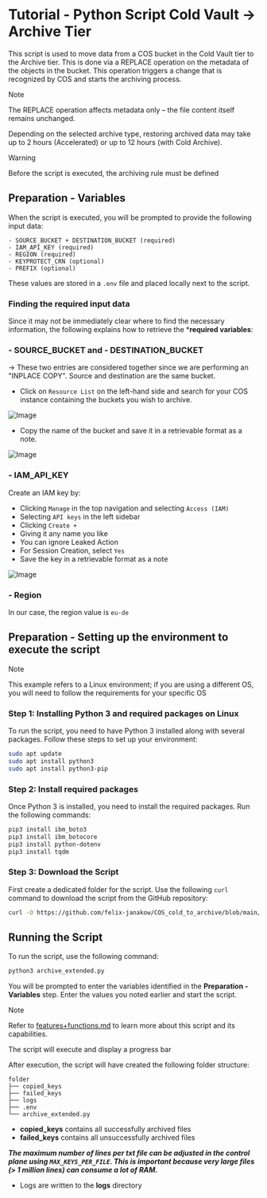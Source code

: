 # Tutorial - Python Script Cold Vault -> Archive Tier

This script is used to move data from a COS bucket in the Cold Vault tier to the Archive tier. This is done via a REPLACE operation on the metadata of the objects in the bucket. This operation triggers a change that is recognized by COS and starts the archiving process.

> [!NOTE]  
> The REPLACE operation affects metadata only – the file content itself remains unchanged.  
>  
> Depending on the selected archive type, restoring archived data may take up to 2 hours (Accelerated) or up to 12 hours (with Cold Archive).

> [!WARNING]
> Before the script is executed, the archiving rule must be defined

## Preparation - Variables

When the script is executed, you will be prompted to provide the following input data: 

    - SOURCE_BUCKET + DESTINATION_BUCKET (required)
    - IAM_API_KEY (required)
    - REGION (required)
    - KEYPROTECT_CRN (optional)
    - PREFIX (optional)

These values are stored in a `.env` file and placed locally next to the script.

### Finding the required input data

Since it may not be immediately clear where to find the necessary information, the following explains how to retrieve the ***required variables**:


### - SOURCE_BUCKET and - DESTINATION_BUCKET

-> These two entries are considered together since we are performing an "INPLACE COPY". Source and destination are the same bucket.

- Click on ``Resource List`` on the left-hand side and search for your COS instance containing the buckets you wish to archive.   

![Image](https://github.com/user-attachments/assets/e9d100d3-4c2b-46c9-b002-f847af128bff)

- Copy the name of the bucket and save it in a retrievable format as a note. 

![Image](https://github.com/user-attachments/assets/23996861-7842-4aed-b5f1-704632c81da7)


### - IAM_API_KEY

Create an IAM key by:
- Clicking ``Manage`` in the top navigation and selecting ``Access (IAM)``
- Selecting ``API keys`` in the left sidebar
- Clicking ``Create +``  
- Giving it any name you like
- You can ignore Leaked Action
- For Session Creation, select ``Yes``
- Save the key in a retrievable format as a note

![Image](https://github.com/user-attachments/assets/19934ff3-fce4-4bc5-9059-e0440abaa38b)

### - Region

In our case, the region value is ``eu-de``

## Preparation - Setting up the environment to execute the script

> [!NOTE]
> This example refers to a Linux environment; if you are using a different OS, you will need to follow the requirements for your specific OS

### Step 1: Installing Python 3 and required packages on Linux

To run the script, you need to have Python 3 installed along with several packages. Follow these steps to set up your environment:


```bash
sudo apt update
sudo apt install python3
sudo apt install python3-pip
``` 

### Step 2: Install required packages

Once Python 3 is installed, you need to install the required packages. Run the following commands:
```bash
pip3 install ibm_boto3
pip3 install ibm_botocore
pip3 install python-dotenv
pip3 install tqdm
```
### Step 3: Download the Script

First create a dedicated folder for the script. Use the following `curl` command to download the script from the GitHub repository:

```bash
curl -O https://github.com/felix-janakow/COS_cold_to_archive/blob/main/archive.py
```

## Running the Script

To run the script, use the following command:

```bash
python3 archive_extended.py
```

You will be prompted to enter the variables identified in the **Preparation - Variables** step. Enter the values you noted earlier and start the script.

> [!NOTE]
> Refer to [features+functions.md](https://github.com/felix-janakow/COS_cold_to_archive/blob/main/features%2Bfunctions.md) to learn more about this script and its capabilities.

The script will execute and display a progress bar

After execution, the script will have created the following folder structure:

```
folder
├── copied_keys
├── failed_keys
├── logs
├── .env
└── archive_extended.py
```
- **copied_keys** contains all successfully archived files
- **failed_keys** contains all unsuccessfully archived files

***The maximum number of lines per txt file can be adjusted in the control plane using ``MAX_KEYS_PER_FILE``. This is important because very large files (> 1 million lines) can consume a lot of RAM.***

- Logs are written to the **logs** directory
